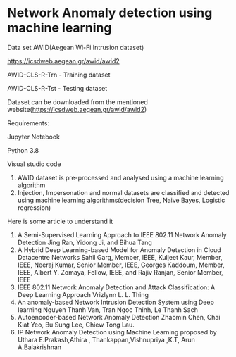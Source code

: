 # Network Anomaly detection using machine learning 
Data set 
AWID(Aegean Wi-Fi Intrusion dataset)

https://icsdweb.aegean.gr/awid/awid2

AWID-CLS-R-Trn - Training dataset

AWID-CLS-R-Tst - Testing dataset

Dataset can be downloaded from the mentioned website(https://icsdweb.aegean.gr/awid/awid2)

Requirements:

Jupyter Notebook

Python 3.8

Visual studio code

1. AWID dataset is pre-processed and analysed using a machine learning algorithm
2. Injection, Impersonation and normal datasets are classified and detected using machine learning algorithms(decision Tree, Naive Bayes, Logistic regression)

Here is some article to understand it

1.	A Semi-Supervised Learning Approach to IEEE 802.11 Network Anomaly Detection Jing Ran, Yidong Ji, and Bihua Tang
2.	A Hybrid Deep Learning-based Model for Anomaly Detection in Cloud Datacentre Networks Sahil Garg, Member, IEEE, Kuljeet Kaur, Member, IEEE, Neeraj Kumar, Senior Member, IEEE, Georges Kaddoum, Member, IEEE, Albert Y. Zomaya, Fellow, IEEE, and Rajiv Ranjan, Senior Member, IEEE
3.	IEEE 802.11 Network Anomaly Detection and Attack Classification: A Deep Learning Approach Vrizlynn L. L. Thing
4.	An anomaly-based Network Intrusion Detection System using Deep learning Nguyen Thanh Van, Tran Ngoc Thinh, Le Thanh Sach
5.	Autoencoder-based Network Anomaly Detection Zhaomin Chen, Chai Kiat Yeo, Bu Sung Lee, Chiew Tong Lau.
6.	IP Network Anomaly Detection using Machine Learning proposed by Uthara E.Prakash,Athira , Thankappan,Vishnupriya ,K.T, Arun A.Balakrishnan

